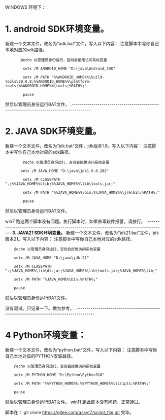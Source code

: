 WINDOWS 环境下：

# 1. android SDK环境变量。
新建一个文本文件，改名为“adk.bat”文件，写入以下内容：
注意脚本中写你自己本地对应的sdk路径。
```
       @echo 以管理员身份运行，否则会拒绝访问系统变量
         
        setx /M ANDROID_HOME "D:\java\Android_SDK"
         
        setx /M PATH "%%ANDROID_HOME%%\build-tools\29.0.0;%%ANDROID_HOME%%\platform-tools;%%ANDROID_HOME%%\tools;%PATH%;"
         
        pause
```
然后以管理员身份运行BAT文件。
.---------------------------------------------------------------------------------------
# 2. JAVA SDK环境变量。
新建一个文本文件，改名为“jdk.bat”文件，jdk版本1.8。写入以下内容：
注意脚本中写你自己本地对应的sdk路径。
```
        @echo 以管理员身份运行，否则会拒绝访问系统变量
         
       setx /M JAVA_HOME "D:\java\jdk1.8.0_202"
         
        setx /M CLASSPATH ".;%%JAVA_HOME%%\lib;%%JAVA_HOME%%\lib\tools.jar;"
         
        setx /M PATH "%%JAVA_HOME%%\bin;%%JAVA_HOME%%\jre\bin;%PATH%;"
         
        pause
```
然后以管理员身份运行BAT文件。

win7 跑这两个脚本没有问题。执行脚本时，如果杀毒软件报警，请放行。
.---------------------------------------------------------------------------------------
**3. JAVA21 SDK环境变量。**
新建一个文本文件，改名为“jdk21.bat”文件，jdk版本21。写入以下内容：
注意脚本中写你自己本地对应的sdk路径。
```
    @echo 以管理员身份运行，否则会拒绝访问系统变量
     
    setx /M JAVA_HOME "D:\java\jdk-21"
     
    setx /M CLASSPATH ".;%JAVA_HOME%\lib\dt.jar;%JAVA_HOME%\lib\tools.jar;%JAVA_HOME%\lib;"
     
    setx /M PATH "%JAVA_HOME%\bin;%PATH%;"
     
    pause
```

然后以管理员身份运行BAT文件。

没有测试。只记录一下。做为参考。
.---------------------------------------------------------------------------------------
# 4 Python环境变量：
   新建一个文本文件，改名为“python.bat”文件，写入以下内容：
   注意脚本中写你自己本地对应的PYTHON安装路径。

```
    @echo 以管理员身份运行，否则会拒绝访问系统变量
     
    setx /M PYTHON_HOME "D:\Python\Python310"
          
    setx /M PATH "%%PYTHON_HOME%%;%%PYTHON_HOME%%\Scripts;%PATH%;"
     
    pause
```
然后以管理员身份运行BAT文件。
win11 跑此脚本没有问题，正常通过。

脚本在：
git clone https://gitee.com/qssyt7/script_file.git
完毕。